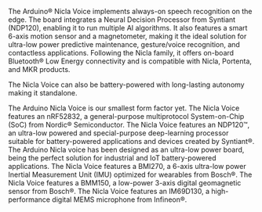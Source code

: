<FeatureDescription>

The Arduino® Nicla Voice implements always-on speech recognition on the edge. The board integrates a Neural Decision Processor from Syntiant (NDP120), enabling it to run multiple AI algorithms. It also features a smart 6-axis motion sensor and a magnetometer, making it the ideal solution for ultra-low power predictive maintenance, gesture/voice recognition, and contactless applications. Following the Nicla family, it offers on-board Bluetooth® Low Energy connectivity and is compatible with Nicla, Portenta, and MKR products.

The Nicla Voice can also be battery-powered with long-lasting autonomy making it standalone.

</FeatureDescription>

<FeatureList>

<Feature title="Nicla Form Factor" image="nicla-form-factor">
The Arduino Nicla Voice is our smallest form factor yet.
</Feature>

<Feature title="System-on-Chip" image="mcu">
The Nicla Voice features an nRF52832, a general-purpose multiprotocol System-on-Chip (SoC) from Nordic® Semiconductor.
<FeatureLink title="Datasheet" url="https://infocenter.nordicsemi.com/pdf/nRF52832_PS_v1.4.pdf" download blank/>
</Feature>

<Feature title="Neural Decision Processor" image="core">
The Nicla Voice features an NDP120™, an ultra-low powered and special-purpose deep-learning processor suitable for battery-powered applications and devices created by Syntiant®.
<FeatureLink title="Datasheet" url="https://www.syntiant.com/ndp120" download blank/>
</Feature>

<Feature title="Ultra-low power board" image="power">
The Arduino Nicla voice has been designed as an ultra-low power board, being the perfect solution for industrial and IoT battery-powered applications.
</Feature>

<Feature title="Inertial Measurement Unit" image="imu">
The Nicla Voice features a BMI270, a 6-axis ultra-low power Inertial Measurement Unit (IMU) optimized for wearables from Bosch®.
<FeatureLink title="Datasheet" url="https://www.bosch-sensortec.com/media/boschsensortec/downloads/datasheets/bst-bmi270-ds000.pdf" download blank/>
</Feature>

<Feature title="Magnetometer" image="magnetometer">
The Nicla Voice features a BMM150, a low-power 3-axis digital geomagnetic sensor from Bosch®.
<FeatureLink title="Datasheet" url="https://www.bosch-sensortec.com/media/boschsensortec/downloads/datasheets/bst-bmm150-ds001.pdf" download blank/>
</Feature>

<Feature title="Microphone" image="microphone">
The Nicla Voice features an IM69D130, a high-performance digital MEMS microphone from Infineon®.
<FeatureLink title="Datasheet" url="https://www.infineon.com/dgdl/Infineon-IM69D130-DS-v01_00-EN.pdf?fileId=5546d462602a9dc801607a0e46511a2e" download blank/>
</Feature>

</FeatureList>